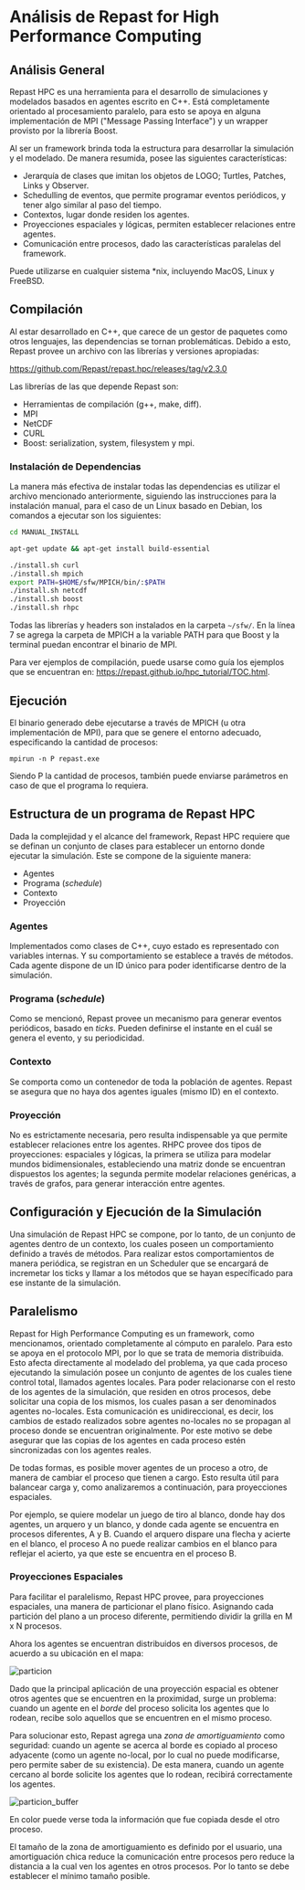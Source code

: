 # Análisis de Repast for High Performance Computing

## Análisis General

Repast HPC es una herramienta para el desarrollo de simulaciones y modelados
basados en agentes escrito en C++. Está completamente orientado al
procesamiento paralelo, para esto se apoya en alguna implementación de MPI
("Message Passing Interface") y un wrapper provisto por la librería Boost.

Al ser un framework brinda toda la estructura para desarrollar la simulación y
el modelado. De manera resumida, posee las siguientes características:

- Jerarquía de clases que imitan los objetos de LOGO; Turtles, Patches, Links y
Observer.
- Schedulling de eventos, que permite programar eventos periódicos, y tener algo
similar al paso del tiempo.
- Contextos, lugar donde residen los agentes.
- Proyecciones espaciales y lógicas, permiten establecer relaciones entre agentes.
- Comunicación entre procesos, dado las características paralelas del framework.

Puede utilizarse en cualquier sistema *nix, incluyendo MacOS, Linux y FreeBSD.

## Compilación

Al estar desarrollado en C++, que carece de un gestor de paquetes como otros
lenguajes, las dependencias se tornan problemáticas. Debido a esto, Repast
provee un archivo con las librerías y versiones apropiadas:

https://github.com/Repast/repast.hpc/releases/tag/v2.3.0

Las librerías de las que depende Repast son:

- Herramientas de compilación (g++, make, diff).
- MPI
- NetCDF
- CURL
- Boost: serialization, system, filesystem y mpi.

### Instalación de Dependencias

La manera más efectiva de instalar todas las dependencias es utilizar el archivo
mencionado anteriormente, siguiendo las instrucciones para la instalación
manual, para el caso de un Linux basado en Debian, los comandos a ejecutar son
los siguientes:

```sh
cd MANUAL_INSTALL

apt-get update && apt-get install build-essential

./install.sh curl
./install.sh mpich 
export PATH=$HOME/sfw/MPICH/bin/:$PATH
./install.sh netcdf
./install.sh boost
./install.sh rhpc
```

Todas las librerías y headers son instalados en la carpeta `~/sfw/`. En la
línea 7 se agrega la carpeta de MPICH a la variable PATH para que Boost y la
terminal puedan encontrar el binario de MPI.

Para ver ejemplos de compilación, puede usarse como guía los ejemplos que se
encuentran en: https://repast.github.io/hpc_tutorial/TOC.html.

## Ejecución

El binario generado debe ejecutarse a través de MPICH (u otra implementación de
MPI), para que se genere el entorno adecuado, especificando la cantidad de
procesos:

```
mpirun -n P repast.exe
```

Siendo P la cantidad de procesos, también puede enviarse parámetros en caso de
que el programa lo requiera.

## Estructura de un programa de Repast HPC

Dada la complejidad y el alcance del framework, Repast HPC requiere que se
definan un conjunto de clases para establecer un entorno donde ejecutar la
simulación. Este se compone de la siguiente manera:

- Agentes
- Programa (*schedule*)
- Contexto
- Proyección
  
### Agentes

Implementados como clases de C++, cuyo estado es representado con
variables internas. Y su comportamiento se establece a través de métodos. Cada
agente dispone de un ID único para poder identificarse dentro de la simulación.

### Programa (*schedule*)

Como se mencionó, Repast provee un mecanismo para generar eventos periódicos,
basado en *ticks*. Pueden definirse el instante en el cuál se genera el evento,
y su periodicidad.

### Contexto

Se comporta como un contenedor de toda la población de agentes. Repast se
asegura que no haya dos agentes iguales (mismo ID) en el contexto.

### Proyección

No es estrictamente necesaria, pero resulta indispensable ya que permite
establecer relaciones entre los agentes. RHPC provee dos tipos de proyecciones:
espaciales y lógicas, la primera se utiliza para modelar mundos bidimensionales,
estableciendo una matriz donde se encuentran dispuestos los agentes; la segunda
permite modelar relaciones genéricas, a través de grafos, para generar
interacción entre agentes.

## Configuración y Ejecución de la Simulación

Una simulación de Repast HPC se compone, por lo tanto, de un conjunto de agentes
dentro de un contexto, los cuales poseen un comportamiento definido a través de
métodos. Para realizar estos comportamientos de manera periódica, se registran
en un Scheduler que se encargará de incremetar los ticks y llamar a los métodos
que se hayan específicado para ese instante de la simulación.

## Paralelismo

Repast for High Performance Computing es un framework, como mencionamos,
orientado completamente al cómputo en paralelo. Para esto se apoya en el
protocolo MPI, por lo que se trata de memoria distribuida. Esto afecta
directamente al modelado del problema, ya que cada proceso ejecutando la
simulación posee un conjunto de agentes de los cuales tiene control total,
llamados agentes locales. 
Para poder relacionarse con el resto de los agentes de la simulación, que
residen en otros procesos, debe solicitar una copia de los mismos, los cuales
pasan a ser denominados agentes no-locales. Esta comunicación es unidireccional,
es decir, los cambios de estado realizados sobre agentes no-locales no se
propagan al proceso donde se encuentran originalmente. Por este motivo se debe
asegurar que las copias de los  agentes en cada proceso estén sincronizadas con
los agentes reales. 

De todas formas, es posible mover agentes de un proceso a otro, de manera de
cambiar el proceso que tienen a cargo. Esto resulta útil para balancear carga y,
como analizaremos a continuación, para proyecciones espaciales.

Por ejemplo, se quiere modelar un juego de tiro al blanco, donde hay dos
agentes, un arquero y un blanco, y donde cada agente se encuentra en procesos
diferentes, A y B. Cuando el arquero dispare una flecha y acierte en el
blanco, el proceso A no puede realizar cambios en el blanco para reflejar el
acierto, ya que este se encuentra en el proceso B.

### Proyecciones Espaciales

Para facilitar el paralelismo, Repast HPC provee, para proyecciones espaciales, una
manera de particionar el plano físico. Asignando cada partición del plano a un
proceso diferente, permitiendo dividir la grilla en M x N procesos.

Ahora los agentes se encuentran distribuidos en diversos procesos, de acuerdo a
su ubicación en el mapa:

![particion](process_01.png)

Dado que la principal aplicación de una proyección espacial es obtener otros
agentes que se encuentren en la proximidad, surge un problema: cuando un agente
en el *borde* del proceso solicita los agentes que lo rodean, recibe solo
aquellos que se encuentren en el mismo proceso.

Para solucionar esto, Repast agrega una *zona de amortiguamiento* como
seguridad: cuando un agente se acerca al borde es copiado al proceso adyacente
(como un agente no-local, por lo cual no puede modificarse, pero permite saber
de su existencia). De esta manera, cuando un agente cercano al borde solicite
los agentes que lo rodean, recibirá correctamente los agentes.

![particion_buffer](process_02.png)

En color puede verse toda la información que fue copiada desde el otro proceso.

El tamaño de la zona de amortiguamiento es definido por el usuario, una
amortiguación chica reduce la comunicación entre procesos pero reduce la
distancia a la cual ven los agentes en otros procesos. Por lo tanto se debe
establecer el mínimo tamaño posible. 
